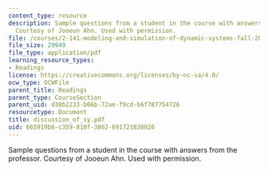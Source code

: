 ```yaml
---
content_type: resource
description: Sample questions from a student in the course with answers from the professor.
  Courtesy of Jooeun Ahn. Used with permission.
file: /courses/2-141-modeling-and-simulation-of-dynamic-systems-fall-2006/665919b6c359810f3862691721836026_discussion_of_sy.pdf
file_size: 29949
file_type: application/pdf
learning_resource_types:
- Readings
license: https://creativecommons.org/licenses/by-nc-sa/4.0/
ocw_type: OCWFile
parent_title: Readings
parent_type: CourseSection
parent_uid: d38b2233-b06b-72ae-f9cd-b6f787754726
resourcetype: Document
title: discussion_of_sy.pdf
uid: 665919b6-c359-810f-3862-691721836026
---
```

Sample questions from a student in the course with answers from the professor. Courtesy of Jooeun Ahn. Used with permission.